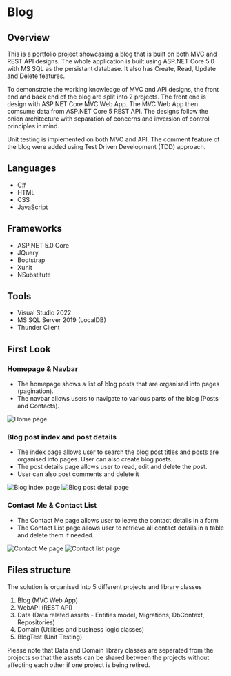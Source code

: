 # Blog
## Overview
This is a portfolio project showcasing a blog that is built on both MVC and REST API designs. The whole application is built using ASP.NET Core 5.0 with MS SQL as the persistant database. It also has Create, Read, Update and Delete features.

To demonstrate the working knowledge of MVC and API designs, the front end and back end of the blog are split into 2 projects. The front end is design with ASP.NET Core MVC Web App. The MVC Web App then comsume data from ASP.NET Core 5 REST API. The designs follow the onion architecture with separation of concerns and inversion of control principles in mind.

Unit testing is implemented on both MVC and API. The comment feature of the blog were added using Test Driven Development (TDD) approach.

## Languages
- C#
- HTML
- CSS
- JavaScript

## Frameworks
- ASP.NET 5.0 Core
- JQuery
- Bootstrap
- Xunit
- NSubstitute

## Tools
- Visual Studio 2022
- MS SQL Server 2019 (LocalDB)
- Thunder Client

## First Look
### Homepage & Navbar
- The homepage shows a list of blog posts that are organised into pages (pagination).
- The navbar allows users to navigate to various parts of the blog (Posts and Contacts).

![Home page](https://user-images.githubusercontent.com/41245694/175060063-2cf4cbdd-574b-467a-8a4f-61b3b4cfee02.png)

### Blog post index and post details
- The index page allows user to search the blog post titles and posts are organised into pages. User can also create blog posts.
- The post details page allows user to read, edit and delete the post.
- User can also post comments and delete it

![Blog index page](https://user-images.githubusercontent.com/41245694/175062991-ece9e163-87aa-4eb3-aef8-4310c1288c5c.png)
![Blog post detail page](https://user-images.githubusercontent.com/41245694/175063297-48d352da-20df-42e6-85e2-47be95e1c5b6.png)

### Contact Me & Contact List
- The Contact Me page allows user to leave the contact details in a form
- The Contact List page allows user to retrieve all contact details in a table and delete them if needed.

![Contact Me page](https://user-images.githubusercontent.com/41245694/175064089-81787386-e7f5-40fd-b836-31144a13c354.png)
![Contact list page](https://user-images.githubusercontent.com/41245694/175064263-e479c67a-a070-469b-8711-5679ed6c9558.png)

## Files structure
The solution is organised into 5 different projects and library classes
1. Blog (MVC Web App)
2. WebAPI (REST API)
3. Data (Data related assets - Entities model, Migrations, DbContext, Repositories)
4. Domain (Utilities and business logic classes)
5. BlogTest (Unit Testing)

Please note that Data and Domain library classes are separated from the projects so that the assets can be shared between the projects without affecting each other if one project is being retired.
